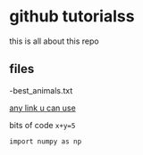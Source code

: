 # github tutorialss
this is all about this repo

## files

-best_animals.txt

[any link u can use](https://github.com/devikavarma/github_tut)

bits of code `x+y=5`

```
import numpy as np

```
